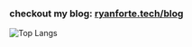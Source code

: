 ### checkout my blog: [ryanforte.tech/blog](https://ryanforte.tech/blog)

 ![Top Langs](https://github-readme-stats.vercel.app/api/top-langs/?username=rdforte)
